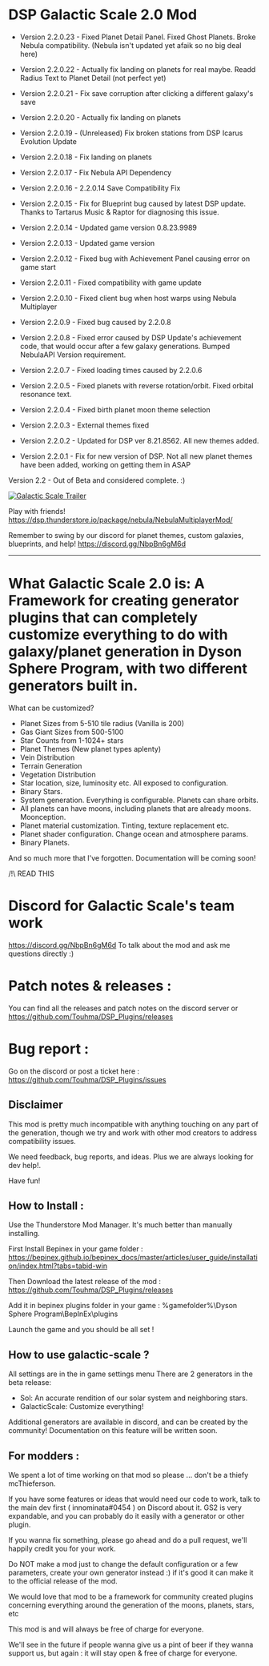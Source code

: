 # DSP Galactic Scale 2.0 Mod

- Version 2.2.0.23 - Fixed Planet Detail Panel. Fixed Ghost Planets. Broke Nebula compatibility. (Nebula isn't updated yet afaik so no big deal here)

- Version 2.2.0.22 - Actually fix landing on planets for real maybe. Readd Radius Text to Planet Detail (not perfect yet)

- Version 2.2.0.21 - Fix save corruption after clicking a different galaxy's save

- Version 2.2.0.20 - Actually fix landing on planets 

- Version 2.2.0.19 - (Unreleased) Fix broken stations from DSP Icarus Evolution Update

- Version 2.2.0.18 - Fix landing on planets

- Version 2.2.0.17 - Fix Nebula API Dependency

- Version 2.2.0.16 - 2.2.0.14 Save Compatibility Fix

- Version 2.2.0.15 - Fix for Blueprint bug caused by latest DSP update. Thanks to Tartarus Music & Raptor for diagnosing this issue.
 
- Version 2.2.0.14 - Updated game version 0.8.23.9989

- Version 2.2.0.13 - Updated game version

- Version 2.2.0.12 - Fixed bug with Achievement Panel causing error on game start

- Version 2.2.0.11 - Fixed compatibility with game update

- Version 2.2.0.10 - Fixed client bug when host warps using Nebula Multiplayer

- Version 2.2.0.9 - Fixed bug caused by 2.2.0.8

- Version 2.2.0.8 - Fixed error caused by DSP Update's achievement code, that would occur after a few galaxy generations. Bumped NebulaAPI Version requirement.

- Version 2.2.0.7 - Fixed loading times caused by 2.2.0.6

- Version 2.2.0.5 - Fixed planets with reverse rotation/orbit. Fixed orbital resonance text.

- Version 2.2.0.4 - Fixed birth planet moon theme selection

- Version 2.2.0.3 - External themes fixed

- Version 2.2.0.2 - Updated for DSP ver 8.21.8562. All new themes added.

- Version 2.2.0.1 - Fix for new version of DSP. Not all new planet themes have been added, working on getting them in ASAP

Version 2.2 - Out of Beta and considered complete. :)

[![Galactic Scale Trailer](https://github.com/Touhma/DSP_Plugins/blob/main/thumb.png?raw=true)](https://www.youtube.com/watch?v=JpdW3S73hYw "Galactic Scale Trailer - Click to Watch!")

Play with friends!
https://dsp.thunderstore.io/package/nebula/NebulaMultiplayerMod/

Remember to swing by our discord for planet themes, custom galaxies, blueprints, and help!
https://discord.gg/NbpBn6gM6d

-----------

# What Galactic Scale 2.0 is: A Framework for creating generator plugins that can completely customize everything to do with galaxy/planet generation in Dyson Sphere Program, with two different generators built in.

What can be customized?

- Planet Sizes from 5-510 tile radius (Vanilla is 200)
- Gas Giant Sizes from 500-5100
- Star Counts from 1-1024+ stars
- Planet Themes (New planet types aplenty)
- Vein Distribution
- Terrain Generation
- Vegetation Distribution
- Star location, size, luminosity etc. All exposed to configuration.
- Binary Stars.
- System generation. Everything is configurable. Planets can share orbits.
- All planets can have moons, including planets that are already moons. Moonception.
- Planet material customization. Tinting, texture replacement etc.
- Planet shader configuration. Change ocean and atmosphere params.
- Binary Planets.

And so much more that I've forgotten. Documentation will be coming soon!

/!\ READ THIS

# Discord for Galactic Scale's team work
https://discord.gg/NbpBn6gM6d To talk about the mod and ask me questions directly :)

# Patch notes & releases :
You can find all the releases and patch notes on the discord server or https://github.com/Touhma/DSP_Plugins/releases

# Bug report :
Go on the discord or post a ticket here :
https://github.com/Touhma/DSP_Plugins/issues

## Disclaimer
This mod is pretty much incompatible with anything touching on any part of the generation, though we try and work with other mod creators to address compatibility issues.

We need feedback, bug reports, and ideas. Plus we are always looking for dev help!.

Have fun!

## How to Install :

Use the Thunderstore Mod Manager. It's much better than manually installing.

First Install Bepinex in your game
folder : https://bepinex.github.io/bepinex_docs/master/articles/user_guide/installation/index.html?tabs=tabid-win

Then Download the latest release of the mod : https://github.com/Touhma/DSP_Plugins/releases

Add it in bepinex plugins folder in your game : %gamefolder%\Dyson Sphere Program\BepInEx\plugins

Launch the game and you should be all set !

## How to use galactic-scale ?

All settings are in the in game settings menu
There are 2 generators in the beta release:
- Sol: An accurate rendition of our solar system and neighboring stars.
- GalacticScale: Customize everything!

Additional generators are available in discord, and can be created by the community! Documentation on this feature will be written soon.

## For modders :

We spent a lot of time working on that mod so please ... don't be a thiefy mcThieferson.

If you have some features or ideas that would need our code to work, talk to the main dev first ( innominata#0454 ) on Discord about it. GS2 is very expandable, and you can probably do it easily with a generator or other plugin.

If you wanna fix something, please go ahead and do a pull request, we'll happily credit you for your work.

Do NOT make a mod just to change the default configuration or a few parameters, create your own generator instead :) if it's good it can make it to the official release of the mod.

We would love that mod to be a framework for community created plugins concerning everything around the generation of the moons, planets, stars, etc

This mod is and will always be free of charge for everyone.

We'll see in the future if people wanna give us a pint of beer if they wanna support us, but again : it will stay open & free of charge for everyone.
